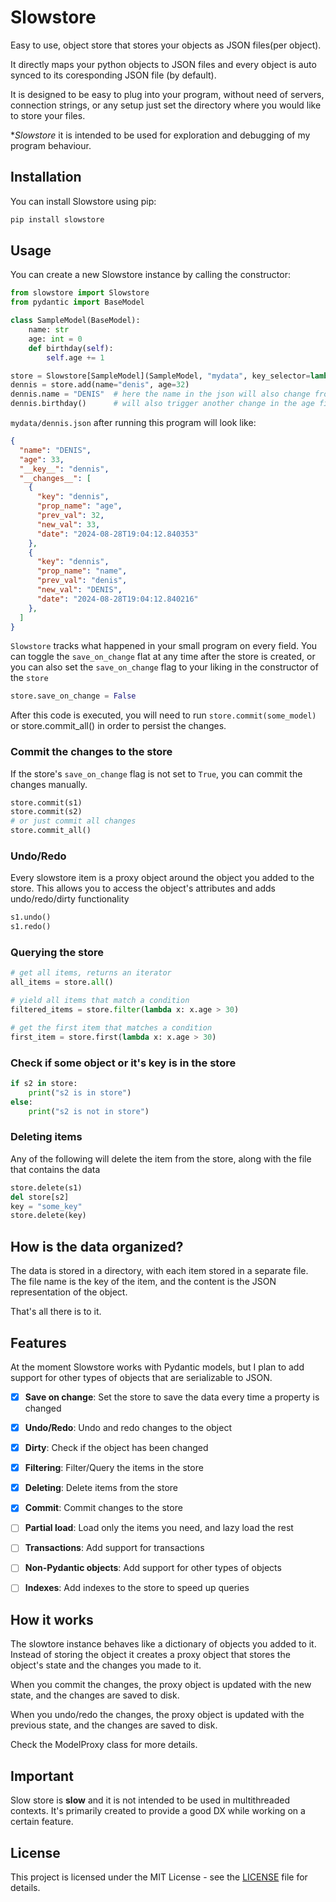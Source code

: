 # Slowstore
Easy to use, object store that stores your objects as JSON files(per object). 

It directly maps your python objects to JSON files and every object is auto synced to its coresponding JSON file (by default). 

It is designed to be easy to plug into your program, without need of servers, connection strings, or any setup just set the directory where you would like to store your files.

**Slowstore*  it is intended to be used for exploration and debugging of my program behaviour.

## Installation

You can install Slowstore using pip:

```bash
pip install slowstore
```

## Usage
You can create a new Slowstore instance by calling the constructor:

```python
from slowstore import Slowstore
from pydantic import BaseModel

class SampleModel(BaseModel):
    name: str
    age: int = 0
    def birthday(self):
        self.age += 1

store = Slowstore[SampleModel](SampleModel, "mydata", key_selector=lambda x: x.name)  # `key_selector` function is used to compose the key by which the object is tracked in the store)
dennis = store.add(name="denis", age=32)
dennis.name = "DENIS"  # here the name in the json will also change from "dennis" to "DENIS"
dennis.birthday()      # will also trigger another change in the age field and it will be reflected in the json file. 
```
`mydata/dennis.json` after running this program will look like:
```json
{
  "name": "DENIS",
  "age": 33,
  "__key__": "dennis",
  "__changes__": [
    {
      "key": "dennis",
      "prop_name": "age",
      "prev_val": 32,
      "new_val": 33,
      "date": "2024-08-28T19:04:12.840353"
    },
    {
      "key": "dennis",
      "prop_name": "name",
      "prev_val": "denis",
      "new_val": "DENIS",
      "date": "2024-08-28T19:04:12.840216"
    },
  ]
}
```
`Slowstore` tracks what happened in your small program on every field.
You can toggle the `save_on_change` flat at any time after the store is created, 
or you can also set the `save_on_change` flag to your liking in the constructor of the `store`

```python
store.save_on_change = False 
```

After this code is executed, you will need to run `store.commit(some_model)` or store.commit_all() in order to persist the changes. 

### Commit the changes to the store
If the store's `save_on_change` flag is not set to `True`, you can commit the changes manually.
```python
store.commit(s1)
store.commit(s2)
# or just commit all changes
store.commit_all() 
```

### Undo/Redo

Every slowstore item is a proxy object around the object you added to the store. This allows you to access the object's attributes and adds undo/redo/dirty functionality

```python
s1.undo()
s1.redo()
```

### Querying the store

```python
# get all items, returns an iterator
all_items = store.all()

# yield all items that match a condition
filtered_items = store.filter(lambda x: x.age > 30)

# get the first item that matches a condition
first_item = store.first(lambda x: x.age > 30)
```

### Check if some object or it's key is in the store

```python
if s2 in store:
    print("s2 is in store")
else:
    print("s2 is not in store")
```

### Deleting items
Any of the following will delete the item from the store, along with the file that contains the data

```python
store.delete(s1)
del store[s2]
key = "some_key"
store.delete(key)
```
## How is the data organized?

The data is stored in a directory, with each item stored in a separate file. The file name is the key of the item, and the content is the JSON representation of the object.

That's all there is to it.

## Features

At the moment Slowstore works with Pydantic models, but I plan to add support for other types of objects that are serializable to JSON.

- [X] **Save on change**: Set the store to save the data every time a property is changed
- [X] **Undo/Redo**: Undo and redo changes to the object
- [X] **Dirty**: Check if the object has been changed
- [X] **Filtering**: Filter/Query the items in the store
- [X] **Deleting**: Delete items from the store
- [X] **Commit**: Commit changes to the store
- [ ] **Partial load**: Load only the items you need, and lazy load the rest
- [ ] **Transactions**: Add support for transactions
- [ ] **Non-Pydantic objects**: Add support for other types of objects
- [ ] **Indexes**: Add indexes to the store to speed up queries


## How it works

The slowtore instance behaves like a dictionary of objects you added to it. Instead of storing the object it creates a proxy object that stores the object's state and the changes you made to it. 

When you commit the changes, the proxy object is updated with the new state, and the changes are saved to disk.

When you undo/redo the changes, the proxy object is updated with the previous state, and the changes are saved to disk.

Check the ModelProxy class for more details.

## Important

Slow store is **slow** and it is not intended to be used in multithreaded contexts. It's primarily created to provide a good DX while working on a certain feature.

## License

This project is licensed under the MIT License - see the [LICENSE](LICENSE) file for details.



